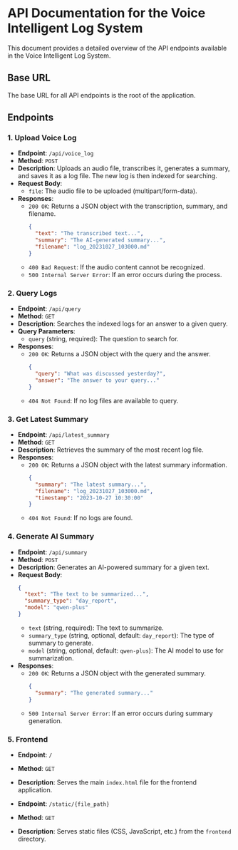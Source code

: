 # API Documentation for the Voice Intelligent Log System

This document provides a detailed overview of the API endpoints available in the Voice Intelligent Log System. 

## Base URL

The base URL for all API endpoints is the root of the application.

## Endpoints

### 1. Upload Voice Log

- **Endpoint**: `/api/voice_log`
- **Method**: `POST`
- **Description**: Uploads an audio file, transcribes it, generates a summary, and saves it as a log file. The new log is then indexed for searching.
- **Request Body**:
  - `file`: The audio file to be uploaded (multipart/form-data).
- **Responses**:
  - `200 OK`: Returns a JSON object with the transcription, summary, and filename.
    ```json
    {
      "text": "The transcribed text...",
      "summary": "The AI-generated summary...",
      "filename": "log_20231027_103000.md"
    }
    ```
  - `400 Bad Request`: If the audio content cannot be recognized.
  - `500 Internal Server Error`: If an error occurs during the process.

### 2. Query Logs

- **Endpoint**: `/api/query`
- **Method**: `GET`
- **Description**: Searches the indexed logs for an answer to a given query.
- **Query Parameters**:
  - `query` (string, required): The question to search for.
- **Responses**:
  - `200 OK`: Returns a JSON object with the query and the answer.
    ```json
    {
      "query": "What was discussed yesterday?",
      "answer": "The answer to your query..."
    }
    ```
  - `404 Not Found`: If no log files are available to query.

### 3. Get Latest Summary

- **Endpoint**: `/api/latest_summary`
- **Method**: `GET`
- **Description**: Retrieves the summary of the most recent log file.
- **Responses**:
  - `200 OK`: Returns a JSON object with the latest summary information.
    ```json
    {
      "summary": "The latest summary...",
      "filename": "log_20231027_103000.md",
      "timestamp": "2023-10-27 10:30:00"
    }
    ```
  - `404 Not Found`: If no logs are found.

### 4. Generate AI Summary

- **Endpoint**: `/api/summary`
- **Method**: `POST`
- **Description**: Generates an AI-powered summary for a given text.
- **Request Body**:
  ```json
  {
    "text": "The text to be summarized...",
    "summary_type": "day_report",
    "model": "qwen-plus"
  }
  ```
  - `text` (string, required): The text to summarize.
  - `summary_type` (string, optional, default: `day_report`): The type of summary to generate. 
  - `model` (string, optional, default: `qwen-plus`): The AI model to use for summarization.
- **Responses**:
  - `200 OK`: Returns a JSON object with the generated summary.
    ```json
    {
      "summary": "The generated summary..."
    }
    ```
  - `500 Internal Server Error`: If an error occurs during summary generation.

### 5. Frontend

- **Endpoint**: `/`
- **Method**: `GET`
- **Description**: Serves the main `index.html` file for the frontend application.

- **Endpoint**: `/static/{file_path}`
- **Method**: `GET`
- **Description**: Serves static files (CSS, JavaScript, etc.) from the `frontend` directory.